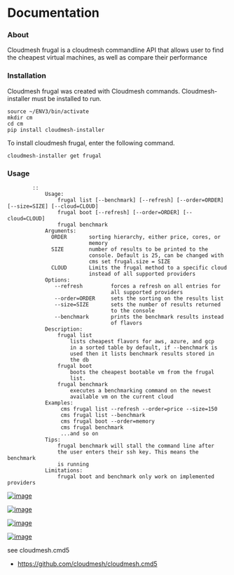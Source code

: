 Documentation
=============
### About

Cloudmesh frugal is a cloudmesh commandline API that allows user to find the cheapest virtual machines, as well as compare their performance

### Installation

Cloudmesh frugal was created with Cloudmesh commands. Cloudmesh-installer must be installed to run.
```
source ~/ENV3/bin/activate
mkdir cm
cd cm
pip install cloudmesh-installer
```

To install cloudmesh frugal, enter the following command. 

```
cloudmesh-installer get frugal
```

### Usage

```
        ::
            Usage:
                frugal list [--benchmark] [--refresh] [--order=ORDER] [--size=SIZE] [--cloud=CLOUD]
                frugal boot [--refresh] [--order=ORDER] [--cloud=CLOUD]
                frugal benchmark
            Arguments:
              ORDER       sorting hierarchy, either price, cores, or
                          memory
              SIZE        number of results to be printed to the
                          console. Default is 25, can be changed with
                          cms set frugal.size = SIZE
              CLOUD       Limits the frugal method to a specific cloud
                          instead of all supported providers
            Options:
               --refresh         forces a refresh on all entries for
                                 all supported providers
               --order=ORDER     sets the sorting on the results list
               --size=SIZE       sets the number of results returned
                                 to the console
               --benchmark       prints the benchmark results instead
                                 of flavors
            Description:
                frugal list
                    lists cheapest flavors for aws, azure, and gcp
                    in a sorted table by default, if --benchmark is
                    used then it lists benchmark results stored in
                    the db
                frugal boot
                    boots the cheapest bootable vm from the frugal
                    list.
                frugal benchmark
                    executes a benchmarking command on the newest
                    available vm on the current cloud
            Examples:
                 cms frugal list --refresh --order=price --size=150
                 cms frugal list --benchmark
                 cms frugal boot --order=memory
                 cms frugal benchmark
                 ...and so on
            Tips:
                frugal benchmark will stall the command line after
                the user enters their ssh key. This means the benchmark
                is running
            Limitations:
                frugal boot and benchmark only work on implemented providers
```


[![image](https://img.shields.io/travis/TankerHQ/cloudmesh-bar.svg?branch=master)](https://travis-ci.org/TankerHQ/cloudmesn-bar)

[![image](https://img.shields.io/pypi/pyversions/cloudmesh-bar.svg)](https://pypi.org/project/cloudmesh-bar)

[![image](https://img.shields.io/pypi/v/cloudmesh-bar.svg)](https://pypi.org/project/cloudmesh-bar/)

[![image](https://img.shields.io/github/license/TankerHQ/python-cloudmesh-bar.svg)](https://github.com/TankerHQ/python-cloudmesh-bar/blob/master/LICENSE)

see cloudmesh.cmd5

* https://github.com/cloudmesh/cloudmesh.cmd5
